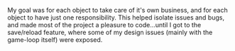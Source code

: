My goal was for each object to take care of it's own business, and for each object to have just one responsibility. This helped isolate issues and bugs, and made most of the project a pleasure to code...until I got to the save/reload feature, where some of my design issues (mainly with the game-loop itself) were exposed.